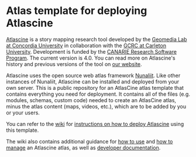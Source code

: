 # Atlas template for deploying Atlascine

[Atlascine](https://rs-atlascine.concordia.ca/) is a story mapping research tool developed by the [Geomedia Lab at Concordia University](https://geomedialab.org/) in collaboration with the [GCRC at Carleton University](https://gcrc.carleton.ca/). Development is funded by the [CANARIE Research Software Program](https://www.canarie.ca/software/). The current version is 4.0. You can read more on Atlascine's history and previous versions of the tool on [our website](https://geomedialab.org/atlascine.html).

Atlascine uses the open source web atlas framework [Nunaliit](http://nunaliit.org/). Like other instances of Nunaliit, Atlascine can be installed and deployed from your own server. This is a public repository for an AtlasCine atlas template that contains everything you need for deployment. It contains all of the files (e.g. modules, schemas, custom code) needed to create an AtlasCine atlas, minus the atlas content (maps, videos, etc.), which are to be added by you or your users.

You can refer to the [wiki](https://github.com/geomedialab/atlas-template/wiki/) for [instructions on how to deploy Atlascine](https://github.com/geomedialab/atlas-template/wiki/How-to-deploy-Atlascine) using this template.

The wiki also contains additional guidance for [how to use](https://github.com/geomedialab/atlascine-template/wiki/How-to-use-Atlascine) and [how to manage](https://github.com/geomedialab/atlascine-template/wiki/Managing-an-atlas) an Atlascine atlas, as well as [developer documentation](https://github.com/geomedialab/atlascine-template/wiki/Developer-documentation).
